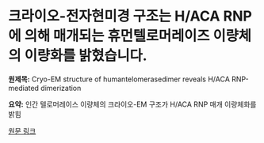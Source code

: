 # 크라이오-전자현미경 구조는 H/ACA RNP에 의해 매개되는 휴먼텔로머레이즈 이량체의 이량화를 밝혔습니다.

**원제목:** Cryo-EM structure of humantelomerasedimer reveals H/ACA RNP-mediated dimerization

**요약:** 인간 텔로머레이스 이량체의 크라이오-EM 구조가 H/ACA RNP 매개 이량체화를 밝힘

[원문 링크](https://scholar.google.com/scholar_url?url=https://www.science.org/doi/abs/10.1126/science.adr5817&hl=ko&sa=X&d=14166886185934272789&ei=6ip1aOyNJfHWieoPhITTkQo&scisig=AAZF9b9_NZ5AULXznnadUio-4djd&oi=scholaralrt&hist=BNQUaiIAAAAJ:9067844702825654642:AAZF9b-Ckus90yJN_Motu2eqQlVk&html=&pos=0&folt=kw-top)
